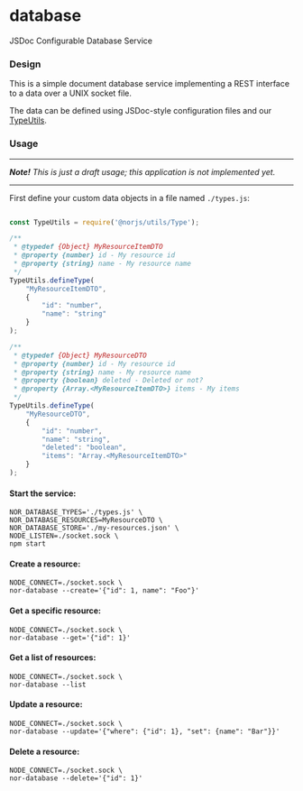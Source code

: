 # database

JSDoc Configurable Database Service

### Design

This is a simple document database service implementing a REST interface to a data over a UNIX socket file.
 
The data can be defined using JSDoc-style configuration files and our
 [TypeUtils](https://github.com/norjs/utils#typeutils).

### Usage

-------------------------------------------------------------------------------------

***Note!*** *This is just a draft usage; this application is not implemented yet.*

-------------------------------------------------------------------------------------

First define your custom data objects in a file named `./types.js`:

```js

const TypeUtils = require('@norjs/utils/Type');

/**
 * @typedef {Object} MyResourceItemDTO
 * @property {number} id - My resource id
 * @property {string} name - My resource name
 */
TypeUtils.defineType(
    "MyResourceItemDTO", 
    {
        "id": "number",
        "name": "string"
    }
);

/**
 * @typedef {Object} MyResourceDTO
 * @property {number} id - My resource id
 * @property {string} name - My resource name
 * @property {boolean} deleted - Deleted or not?
 * @property {Array.<MyResourceItemDTO>} items - My items
 */
TypeUtils.defineType(
    "MyResourceDTO", 
    {
        "id": "number",
        "name": "string",
        "deleted": "boolean",
        "items": "Array.<MyResourceItemDTO>"
    }
);

```

#### Start the service:

```
NOR_DATABASE_TYPES='./types.js' \
NOR_DATABASE_RESOURCES=MyResourceDTO \
NOR_DATABASE_STORE='./my-resources.json' \
NODE_LISTEN=./socket.sock \
npm start
```

#### Create a resource:

```
NODE_CONNECT=./socket.sock \
nor-database --create='{"id": 1, name": "Foo"}'
```

#### Get a specific resource:

```
NODE_CONNECT=./socket.sock \
nor-database --get='{"id": 1}'
```

#### Get a list of resources:

```
NODE_CONNECT=./socket.sock \
nor-database --list
```

#### Update a resource:

```
NODE_CONNECT=./socket.sock \
nor-database --update='{"where": {"id": 1}, "set": {name": "Bar"}}'
```

#### Delete a resource:

```
NODE_CONNECT=./socket.sock \
nor-database --delete='{"id": 1}'
```
